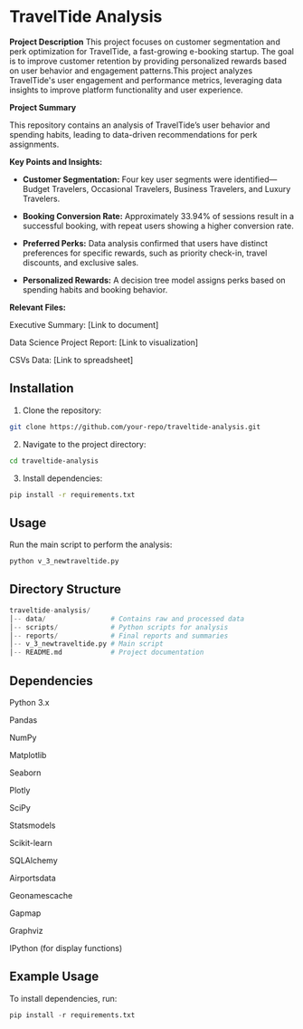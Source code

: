 # TravelTide Analysis

**Project Description**
This project focuses on customer segmentation and perk optimization for TravelTide, a fast-growing e-booking startup. The goal is to improve customer retention by providing personalized rewards based on user behavior and engagement patterns.This project analyzes TravelTide's user engagement and performance metrics, leveraging data insights to improve platform functionality and user experience.

**Project Summary**

This repository contains an analysis of TravelTide’s user behavior and spending habits, leading to data-driven recommendations for perk assignments.

**Key Points and Insights:**

-  **Customer Segmentation:** Four key user segments were identified—Budget Travelers, Occasional Travelers, Business Travelers, and Luxury Travelers.

-  **Booking Conversion Rate:** Approximately 33.94% of sessions result in a successful booking, with repeat users showing a higher conversion rate.

-  **Preferred Perks:** Data analysis confirmed that users have distinct preferences for specific rewards, such as priority check-in, travel discounts, and exclusive sales.

-  **Personalized Rewards:** A decision tree model assigns perks based on spending habits and booking behavior.

**Relevant Files:**

Executive Summary: [Link to document]

Data Science Project Report: [Link to visualization]

CSVs Data: [Link to spreadsheet]



## Installation
1. Clone the repository:

```bash
git clone https://github.com/your-repo/traveltide-analysis.git
```
2. Navigate to the project directory:

```bash
cd traveltide-analysis
```
3. Install dependencies:

```bash
pip install -r requirements.txt
```

## Usage

Run the main script to perform the analysis:

```python
python v_3_newtraveltide.py

```
## Directory Structure

```python
traveltide-analysis/
│-- data/                # Contains raw and processed data
│-- scripts/             # Python scripts for analysis
│-- reports/             # Final reports and summaries
│-- v_3_newtraveltide.py # Main script
│-- README.md            # Project documentation

```
## Dependencies

Python 3.x

Pandas

NumPy

Matplotlib

Seaborn

Plotly

SciPy

Statsmodels

Scikit-learn

SQLAlchemy

Airportsdata

Geonamescache

Gapmap

Graphviz

IPython (for display functions)

## Example Usage
To install dependencies, run:
```python
pip install -r requirements.txt
```
